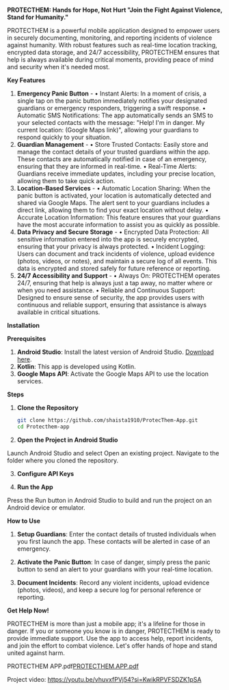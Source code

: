 **PROTECTHEM: Hands for Hope, Not Hurt
"Join the Fight Against Violence, Stand for Humanity."**

PROTECTHEM is a powerful mobile application designed to empower users in securely documenting, monitoring, and reporting incidents of violence against humanity. With robust features such as real-time location tracking, encrypted data storage, and 24/7 accessibility, PROTECTHEM ensures that help is always available during critical moments, providing peace of mind and security when it's needed most.

**Key Features**
1. **Emergency Panic Button** - •	Instant Alerts: In a moment of crisis, a single tap on the panic button immediately notifies your designated guardians or emergency responders, triggering a swift response.
•	Automatic SMS Notifications: The app automatically sends an SMS to your selected contacts with the message: "Help! I'm in danger. My current location: (Google Maps link)", allowing your guardians to respond quickly to your situation.
2. **Guardian Management** -
•	Store Trusted Contacts: Easily store and manage the contact details of your trusted guardians within the app. These contacts are automatically notified in case of an emergency, ensuring that they are informed in real-time.
•	Real-Time Alerts: Guardians receive immediate updates, including your precise location, allowing them to take quick action.
3. **Location-Based Services** - 
•	Automatic Location Sharing: When the panic button is activated, your location is automatically detected and shared via Google Maps. The alert sent to your guardians includes a direct link, allowing them to find your exact location without delay.
•	Accurate Location Information: This feature ensures that your guardians have the most accurate information to assist you as quickly as possible.
4. **Data Privacy and Secure Storage** - 
•	Encrypted Data Protection: All sensitive information entered into the app is securely encrypted, ensuring that your privacy is always protected.
•	Incident Logging: Users can document and track incidents of violence, upload evidence (photos, videos, or notes), and maintain a secure log of all events. This data is encrypted and stored safely for future reference or reporting.
5. **24/7 Accessibility and Support** - 
•	Always On: PROTECTHEM operates 24/7, ensuring that help is always just a tap away, no matter where or when you need assistance.
•	Reliable and Continuous Support: Designed to ensure sense of security, the app provides users with continuous and reliable support, ensuring that assistance is always available in critical situations.

**Installation**

**Prerequisites**
1. **Android Studio**: Install the latest version of Android Studio. [Download here](https://developer.android.com/studio).
2. **Kotlin**: This app is developed using Kotlin.
3. **Google Maps API**: Activate the Google Maps API to use the location services.

**Steps**
1. **Clone the Repository**
   ```bash
   git clone https://github.com/shaista1910/ProtecThem-App.git
   cd Protecthem-app

2. **Open the Project in Android Studio** 

Launch Android Studio and select Open an existing project.
Navigate to the folder where you cloned the repository.


3. **Configure API Keys**
   
4. **Run the App**

Press the Run button in Android Studio to build and run the project on an Android device or emulator.

**How to Use**

1. **Setup Guardians**: Enter the contact details of trusted individuals when you first launch the app. These contacts will be alerted in case of an emergency.

2. **Activate the Panic Button**: In case of danger, simply press the panic button to send an alert to your guardians with your real-time location.

3. **Document Incidents**: Record any violent incidents, upload evidence (photos, videos), and keep a secure log for personal reference or reporting.

**Get Help Now!**

PROTECTHEM is more than just a mobile app; it's a lifeline for those in danger. If you or someone you know is in danger, PROTECTHEM is ready to provide immediate support. Use the app to access help, report incidents, and join the effort to combat violence. Let's offer hands of hope and stand united against harm.

PROTECTHEM APP.pdf[PROTECTHEM.APP.pdf](PROTECTHEM.APP.pdf)

Project video: https://youtu.be/vhuvxfPVj54?si=KwikRPVFSDZK1pSA
